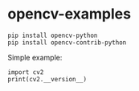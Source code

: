 # opencv-examples

```
pip install opencv-python
pip install opencv-contrib-python
```

Simple example:
```
import cv2
print(cv2.__version__)
```
